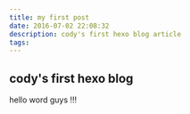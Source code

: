 ```yaml
---
title: my first post
date: 2016-07-02 22:08:32
description: cody's first hexo blog article
tags:
---
```


## cody's first hexo blog

hello word guys !!!
